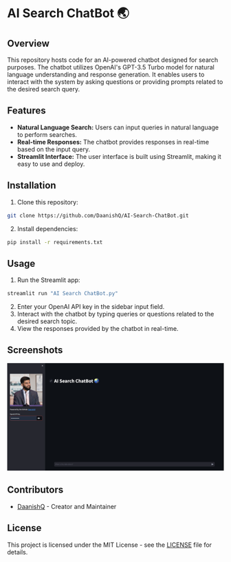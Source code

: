 # AI Search ChatBot 🌏

## Overview

This repository hosts code for an AI-powered chatbot designed for search purposes. The chatbot utilizes OpenAI's GPT-3.5 Turbo model for natural language understanding and response generation. It enables users to interact with the system by asking questions or providing prompts related to the desired search query.

## Features

- **Natural Language Search:** Users can input queries in natural language to perform searches.
- **Real-time Responses:** The chatbot provides responses in real-time based on the input query.
- **Streamlit Interface:** The user interface is built using Streamlit, making it easy to use and deploy.

## Installation

1. Clone this repository:

```bash
git clone https://github.com/DaanishQ/AI-Search-ChatBot.git
```

2. Install dependencies:

```bash
pip install -r requirements.txt
```

## Usage

1. Run the Streamlit app:

```bash
streamlit run "AI Search ChatBot.py"
```

2. Enter your OpenAI API key in the sidebar input field.
3. Interact with the chatbot by typing queries or questions related to the desired search topic.
4. View the responses provided by the chatbot in real-time.

## Screenshots

![Screenshot](image/screenshot.png)

## Contributors

- [DaanishQ](https://github.com/DaanishQ) - Creator and Maintainer

## License

This project is licensed under the MIT License - see the [LICENSE](LICENSE) file for details.
